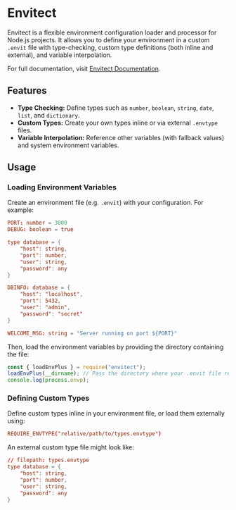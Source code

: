 # Envitect

Envitect is a flexible environment configuration loader and processor for Node.js projects. It allows you to define your environment in a custom `.envit` file with type-checking, custom type definitions (both inline and external), and variable interpolation.

For full documentation, visit [Envitect Documentation](https://envitect.glitch.me/).

## Features

- **Type Checking:** Define types such as `number`, `boolean`, `string`, `date`, `list`, and `dictionary`.
- **Custom Types:** Create your own types inline or via external `.envtype` files.
- **Variable Interpolation:** Reference other variables (with fallback values) and system environment variables.

## Usage

### Loading Environment Variables

Create an environment file (e.g. `.envit`) with your configuration. For example:

```conf
PORT: number = 3000
DEBUG: boolean = true

type database = {
    "host": string,
    "port": number,
    "user": string,
    "password": any
}

DBINFO: database = {
    "host": "localhost",
    "port": 5432,
    "user": "admin",
    "password": "secret"
}

WELCOME_MSG: string = "Server running on port ${PORT}"
```

Then, load the environment variables by providing the directory containing the file:

```javascript
const { loadEnvPlus } = require("envitect");
loadEnvPlus(__dirname); // Pass the directory where your .envit file resides
console.log(process.envp);
```

### Defining Custom Types

Define custom types inline in your environment file, or load them externally using:

```conf
REQUIRE_ENVTYPE("relative/path/to/types.envtype")
```

An external custom type file might look like:

```conf
// filepath: types.envtype
type database = {
    "host": string,
    "port": number,
    "user": string,
    "password": any
}
```
